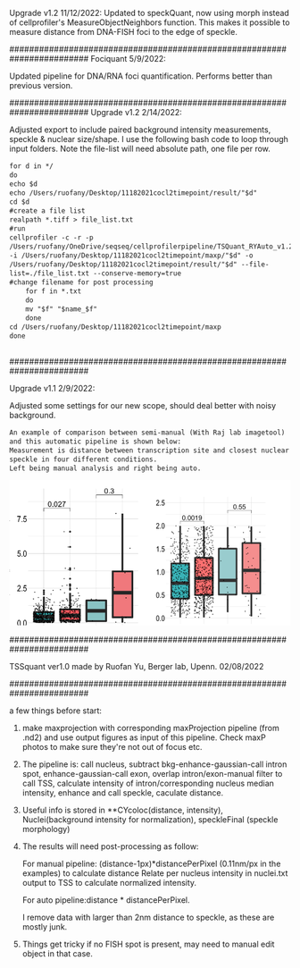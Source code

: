 Upgrade v1.2 11/12/2022:
Updated to speckQuant, now using morph instead of cellprofiler's MeasureObjectNeighbors function.
This makes it possible to measure distance from DNA-FISH foci to the edge of speckle.

########################################################################
Fociquant 5/9/2022:

Updated pipeline for DNA/RNA foci quantification. Performs better than previous version.


########################################################################
Upgrade v1.2 2/14/2022:

Adjusted export to include paired background intensity measurements, speckle & nuclear size/shape.
I use the following bash code to loop through input folders. Note the file-list will need absolute path, one file per row.

```
for d in */
do
echo $d
echo /Users/ruofany/Desktop/11182021cocl2timepoint/result/"$d"
cd $d
#create a file list
realpath *.tiff > file_list.txt
#run
cellprofiler -c -r -p /Users/ruofany/OneDrive/seqseq/cellprofilerpipeline/TSQuant_RYAuto_v1.2_1.cppipe -i /Users/ruofany/Desktop/11182021cocl2timepoint/maxp/"$d" -o /Users/ruofany/Desktop/11182021cocl2timepoint/result/"$d" --file-list=./file_list.txt --conserve-memory=true
#change filename for post processing
    for f in *.txt
    do
    mv "$f" "$name_$f"
    done
cd /Users/ruofany/Desktop/11182021cocl2timepoint/maxp
done


```


########################################################################

Upgrade v1.1 2/9/2022:

Adjusted some settings for our new scope, should deal better with noisy background.

    An example of comparison between semi-manual (With Raj lab imagetool) and this automatic pipeline is shown below:
    Measurement is distance between transcription site and closest nuclear speckle in four different conditions. 
    Left being manual analysis and right being auto. 

![alt text](https://github.com/Chalietia/CellProfiler/blob/main/misc/Screen%20Shot%202022-02-10%20at%2010.23.32%20AM.png)



########################################################################

TSSquant ver1.0 made by Ruofan Yu, Berger lab, Upenn. 02/08/2022 

########################################################################

a few things before start:

1. make maxprojection with corresponding maxProjection pipeline (from .nd2) and use output figures as input of this pipeline. Check maxP photos to make sure they're not out of focus etc. 

2. The pipeline is: call nucleus, subtract bkg-enhance-gaussian-call intron spot, enhance-gaussian-call exon, overlap intron/exon-manual filter to call TSS, calculate intensity of intron/corresponding nucleus median intensity, enhance and call speckle, caculate distance.

3. Useful info is stored in **CYcoloc(distance, intensity), Nuclei(background intensity for normalization), speckleFinal (speckle morphology)

4. The results will need post-processing as follow: 

    For manual pipeline: (distance-1px)*distancePerPixel (0.11nm/px in the examples) to calculate distance Relate per nucleus intensity in nuclei.txt output to TSS to calculate normalized intensity.
    
    For auto pipeline:distance * distancePerPixel.
    
    I remove data with larger than 2nm distance to speckle, as these are mostly junk.

5. Things get tricky if no FISH spot is present, may need to manual edit object in that case. 
